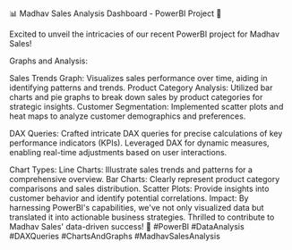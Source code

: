 📊 Madhav Sales Analysis Dashboard - PowerBI Project 🚀

Excited to unveil the intricacies of our recent PowerBI project for Madhav Sales!

Graphs and Analysis:

Sales Trends Graph: Visualizes sales performance over time, aiding in identifying patterns and trends.
Product Category Analysis: Utilized bar charts and pie graphs to break down sales by product categories for strategic insights.
Customer Segmentation: Implemented scatter plots and heat maps to analyze customer demographics and preferences.

DAX Queries:
Crafted intricate DAX queries for precise calculations of key performance indicators (KPIs).
Leveraged DAX for dynamic measures, enabling real-time adjustments based on user interactions.

Chart Types:
Line Charts: Illustrate sales trends and patterns for a comprehensive overview.
Bar Charts: Clearly represent product category comparisons and sales distribution.
Scatter Plots: Provide insights into customer behavior and identify potential correlations.
Impact:
By harnessing PowerBI's capabilities, we've not only visualized data but translated it into actionable business strategies. Thrilled to contribute to Madhav Sales' data-driven success! 🔗 #PowerBI #DataAnalysis #DAXQueries #ChartsAndGraphs #MadhavSalesAnalysis
